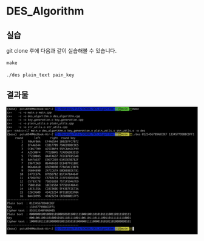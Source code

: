 # DES_Algorithm

## 실습

git clone 후에 다음과 같이 실습해볼 수 있습니다.

```shell
make

./des plain_text pain_key
```

## 결과물

![result](./asset/result.png)
